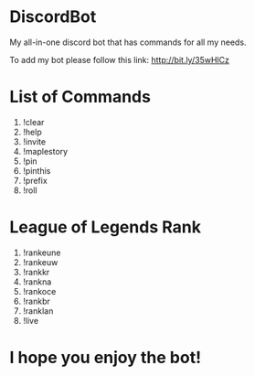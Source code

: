 # DiscordBot
My all-in-one discord bot that has commands for all my needs.

To add my bot please follow this link: http://bit.ly/35wHlCz

# List of Commands
1) !clear
2) !help
3) !invite
4) !maplestory
5) !pin
6) !pinthis
7) !prefix
8) !roll

# League of Legends Rank
1) !rankeune
2) !rankeuw
3) !rankkr
4) !rankna
5) !rankoce
6) !rankbr
7) !ranklan
8) !live

# I hope you enjoy the bot!
